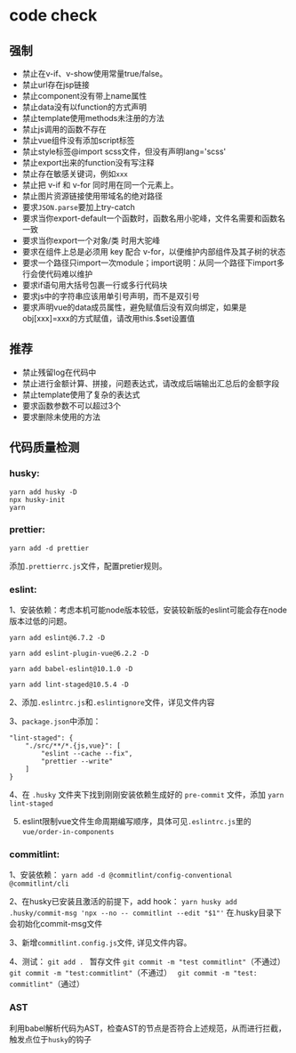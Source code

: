 # code check

## 强制
- 禁止在v-if、v-show使用常量true/false。
- 禁止url存在jsp链接
- 禁止component没有带上name属性
- 禁止data没有以function的方式声明
- 禁止template使用methods未注册的方法
- 禁止js调用的函数不存在
- 禁止vue组件没有添加script标签
- 禁止style标签@import scss文件，但没有声明lang='scss'
- 禁止export出来的function没有写注释
- 禁止存在敏感关键词，例如`xxx`
- 禁止把 v-if 和 v-for 同时用在同一个元素上。
- 禁止图片资源链接使用带域名的绝对路径
- 要求`JSON.parse`要加上try-catch
- 要求当你export-default一个函数时，函数名用小驼峰，文件名需要和函数名一致
- 要求当你export一个对象/类 时用大驼峰
- 要求在组件上总是必须用 key 配合 v-for，以便维护内部组件及其子树的状态
- 要求一个路径只import一次module；import说明：从同一个路径下import多行会使代码难以维护
- 要求if语句用大括号包裹一行或多行代码块
- 要求js中的字符串应该用单引号声明，而不是双引号
- 要求声明vue的data成员属性，避免赋值后没有双向绑定，如果是obj[xxx]=xxx的方式赋值，请改用this.$set设置值

## 推荐
- 禁止残留log在代码中
- 禁止进行金额计算、拼接，问题表达式，请改成后端输出汇总后的金额字段
- 禁止template使用了复杂的表达式
- 要求函数参数不可以超过3个
- 要求删除未使用的方法

## 代码质量检测
### husky:

```
yarn add husky -D
npx husky-init
yarn
```


### prettier:
```
yarn add -d prettier
```
添加```.prettierrc.js```文件，配置pretier规则。

### eslint:

1、安装依赖：考虑本机可能node版本较低，安装较新版的eslint可能会存在node版本过低的问题。

```
yarn add eslint@6.7.2 -D

yarn add eslint-plugin-vue@6.2.2 -D

yarn add babel-eslint@10.1.0 -D

yarn add lint-staged@10.5.4 -D
```

2、添加```.eslintrc.js```和```.eslintignore```文件，详见文件内容

3、```package.json```中添加：
```
"lint-staged": {
    "./src/**/*.{js,vue}": [
        "eslint --cache --fix",
        "prettier --write"
    ]
}
```

4、在 `.husky` 文件夹下找到刚刚安装依赖生成好的 `pre-commit` 文件，添加 `yarn lint-staged`

5. eslint限制vue文件生命周期编写顺序，具体可见`.eslintrc.js`里的`vue/order-in-components`

### commitlint:

1、安装依赖：
`yarn add -d @commitlint/config-conventional @commitlint/cli`

2、在husky已安装且激活的前提下，add hook：
`yarn husky add .husky/commit-msg 'npx --no -- commitlint --edit "$1"'`
在.husky目录下会初始化commit-msg文件

3、新增`commitlint.config.js`文件, 详见文件内容。

4、测试：
`git add . ` 暂存文件
`git commit -m "test commitlint"`（不通过）
`git commit -m "test:commitlint"`（不通过）
` git commit -m "test: commitlint"`（通过）

### AST
利用babel解析代码为AST，检查AST的节点是否符合上述规范，从而进行拦截，触发点位于`husky`的钩子
